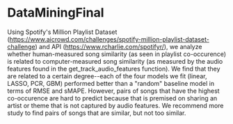 # DataMiningFinal

Using Spotify's Million Playlist Dataset (https://www.aicrowd.com/challenges/spotify-million-playlist-dataset-challenge) and API (https://www.rcharlie.com/spotifyr/), we analyze whether human-measured song similarity (as seen in playlist co-occurence) is related to computer-measured song similarity (as measured by the audio features found in the get_track_audio_features function). We find that they are related to a certain degree--each of the four models we fit (linear, LASSO, PCR, GBM) performed better than a "random" baseline model in terms of RMSE and sMAPE. However, pairs of songs that have the highest co-occurence are hard to predict because that is premised on sharing an artist or theme that is not captured by audio features. We recommend more study to find pairs of songs that are similar, but not too similar.
